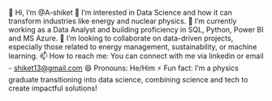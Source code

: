 👋 Hi, I’m @A-shiket
👀 I’m interested in Data Science and how it can transform industries like energy and nuclear physics.
🌱 I’m currently working as a Data Analyst and building proficiency in SQL, Python, Power BI and MS Azure.
💞️ I’m looking to collaborate on data-driven projects, especially those related to energy management, sustainability, or machine learning.
📫 How to reach me: You can connect with me via linkedin or email - shiket13@gmail.com
😄 Pronouns: He/Him
⚡ Fun fact: I’m a physics graduate transitioning into data science, combining science and tech to create impactful solutions!

<!---
A-shiket/A-shiket is a ✨ special ✨ repository because its `README.md` (this file) appears on your GitHub profile.
You can click the Preview link to take a look at your changes.
--->
